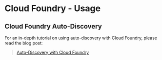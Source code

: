 
# Cloud Foundry - Usage

## Cloud Foundry Auto-Discovery




For an in-depth tutorial on using auto-discovery with Cloud Foundry, please read the blog post:


>
> [Auto-Discovery with Cloud Foundry](https://community.ibm.com/community/user/wasdevops/blogs/osman-burucu/2022/07/06/auto-discovery-with-cloud-foundry)
>
>
>


